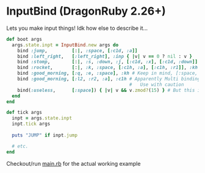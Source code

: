 # InputBind (DragonRuby 2.26+)
Lets you make input things! Idk how else to describe it...
```rb
def boot args
  args.state.inpt = InputBind.new args do
    bind :jump,         [:|, :space, [:c1d, :a]]
    bind :left_right,   [:left_right], :inp { |v| v == 0 ? nil : v }
    bind :stomp,        [:|, :s, :down, :j, [:c1d, :x], [:c1d, :down]] # (:|) The 'or' op. Any one of these keys will stomp!
    bind :rocket,       [:|, :k, :space, [:c1h, :a], [:c1h, :r1]], :kh { |v| v && v.elapsed?(0.4.seconds) }
    bind :good_morning, [:q, :e, :space], :kh # Keep in mind, [:space, :q, :e] would break, since you have an action bound to space
    bind :good_morning, [:l2, :r2, :a], :c1h # Apparently Multi bindings work, lol
                                             #   Use with caution
    bind(:useless,      [:space]) { |v| v && v.zmod?(15) } # But this is ok though
  end
end

def tick args
  inpt = args.state.inpt
  inpt.tick args
  
  puts "JUMP" if inpt.jump

  # etc.
end

```
Checkout/run [main.rb](app/main.rb) for the actual working example

